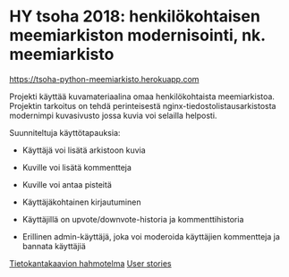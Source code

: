 # HY tsoha 2018: henkilökohtaisen meemiarkiston modernisointi, nk. meemiarkisto

https://tsoha-python-meemiarkisto.herokuapp.com

Projekti käyttää kuvamateriaalina omaa henkilökohtaista meemiarkistoa.
Projektin tarkoitus on tehdä perinteisestä nginx-tiedostolistausarkistosta modernimpi kuvasivusto jossa kuvia voi selailla helposti.

Suunniteltuja käyttötapauksia:

* Käyttäjä voi lisätä arkistoon kuvia

* Kuville voi lisätä kommentteja

* Kuville voi antaa pisteitä

* Käyttäjäkohtainen kirjautuminen

* Käyttäjillä on upvote/downvote-historia ja kommenttihistoria

* Erillinen admin-käyttäjä, joka voi moderoida käyttäjien kommentteja ja bannata käyttäjiä

[Tietokantakaavion hahmotelma](https://github.com/Kargamborgh/meemiarkisto/blob/master/documentation/db_sketch_wk2.jpg)
[User stories](https://github.com/Kargamborgh/meemiarkisto/blob/master/documentation/user_stories.md)